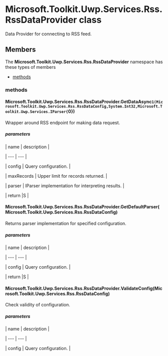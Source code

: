 
# Microsoft.Toolkit.Uwp.Services.Rss.RssDataProvider class

Data Provider for connecting to RSS feed.

## Members

The **Microsoft.Toolkit.Uwp.Services.Rss.RssDataProvider** namespace has these types of members

* [methods](#methods)

### methods

#### Microsoft.Toolkit.Uwp.Services.Rss.RssDataProvider.GetDataAsync``1(Microsoft.Toolkit.Uwp.Services.Rss.RssDataConfig,System.Int32,Microsoft.Toolkit.Uwp.Services.IParser{``0})

Wrapper around RSS endpoint for making data request.

##### parameters




| name | description |

| --- | --- |

| config | Query configuration. |

| maxRecords | Upper limit for records returned. |

| parser | IParser implementation for interpreting results. |

| return |S |

#### Microsoft.Toolkit.Uwp.Services.Rss.RssDataProvider.GetDefaultParser(Microsoft.Toolkit.Uwp.Services.Rss.RssDataConfig)

Returns parser implementation for specified configuration.

##### parameters




| name | description |

| --- | --- |

| config | Query configuration. |

| return |S |

#### Microsoft.Toolkit.Uwp.Services.Rss.RssDataProvider.ValidateConfig(Microsoft.Toolkit.Uwp.Services.Rss.RssDataConfig)

Check validity of configuration.

##### parameters




| name | description |

| --- | --- |

| config | Query configuration. |
